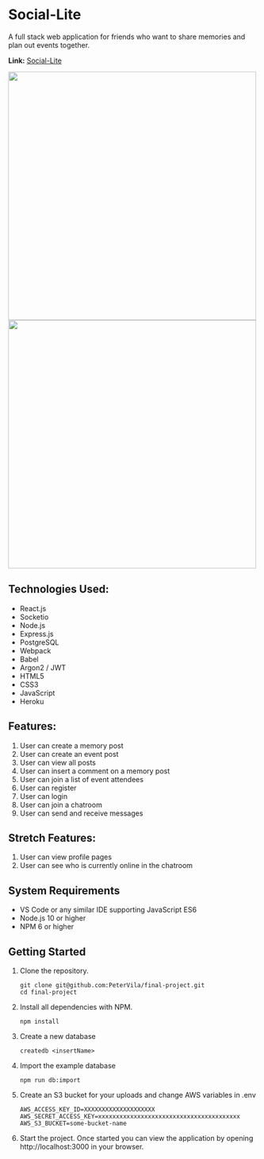 # Social-Lite

A full stack web application for friends who want to share memories and plan out events together. <br />

**Link:**
[Social-Lite](https://social-lite-lfz.herokuapp.com/)

<img src="https://user-images.githubusercontent.com/42393951/142703705-8a2bdc26-a4a5-4ffb-bf3e-ff7f6faebc33.png" width="500"/>
<img src="https://user-images.githubusercontent.com/42393951/142703708-be804cf7-aaf6-4f56-a22c-a4544dd69cc9.gif" width="500"/>

## Technologies Used: 
- React.js
- Socketio
- Node.js
- Express.js
- PostgreSQL
- Webpack
- Babel
- Argon2 / JWT
- HTML5
- CSS3
- JavaScript
- Heroku

## Features: 
1. User can create a memory post
2. User can create an event post
3. User can view all posts
4. User can insert a comment on a memory post
5. User can join a list of event attendees
6. User can register
7. User can login
8. User can join a chatroom
9. User can send and receive messages

## Stretch Features:
1. User can view profile pages
2. User can see who is currently online in the chatroom

## System Requirements

- VS Code or any similar IDE supporting JavaScript ES6
- Node.js 10 or higher
- NPM 6 or higher

## Getting Started

1. Clone the repository.

    ```shell
    git clone git@github.com:PeterVila/final-project.git
    cd final-project
    ```

2. Install all dependencies with NPM.

    ```shell
    npm install
    ```

3. Create a new database

    ```shell
    createdb <insertName>
    ```

4. Import the example database
    ```shell
    npm run db:import
    ```

5. Create an S3 bucket for your uploads and change AWS variables in .env
    ```shell
    AWS_ACCESS_KEY_ID=XXXXXXXXXXXXXXXXXXXX
    AWS_SECRET_ACCESS_KEY=xxxxxxxxxxxxxxxxxxxxxxxxxxxxxxxxxxxxxxxx
    AWS_S3_BUCKET=some-bucket-name
    ```

6. Start the project. Once started you can view the application by opening http://localhost:3000 in your browser.
